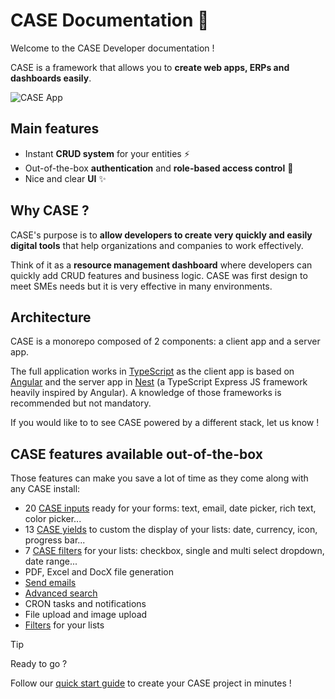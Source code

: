 # CASE Documentation 👋

Welcome to the CASE Developer documentation !

CASE is a framework that allows you to **create web apps, ERPs and dashboards easily**.

![CASE App](./assets/images/case-projects.png ':size=40%')

## Main features

- Instant **CRUD system** for your entities ⚡
- Out-of-the-box **authentication** and **role-based access control** 🔐
- Nice and clear **UI** ✨

## Why CASE ?

CASE's purpose is to **allow developers to create very quickly and easily digital tools** that help organizations and companies to work effectively.

Think of it as a **resource management dashboard** where developers can quickly add CRUD features and business logic. CASE was first design to meet SMEs needs but it is very effective in many environments.

## Architecture

CASE is a monorepo composed of 2 components: a client app and a server app.

The full application works in [TypeScript](https://www.typescriptlang.org/) as the client app is based on [Angular](https://angular.io/) and the server app in [Nest](https://nestjs.com/) (a TypeScript Express JS framework heavily inspired by Angular). A knowledge of those frameworks is recommended but not mandatory.

If you would like to to see CASE powered by a different stack, let us know !

## CASE features available out-of-the-box

Those features can make you save a lot of time as they come along with any CASE install:

- 20 [CASE inputs](elements/inputs.md) ready for your forms: text, email, date picker, rich text, color picker...
- 13 [CASE yields](list/yields.md) to custom the display of your lists: date, currency, icon, progress bar...
- 7 [CASE filters](list/filters.md) for your lists: checkbox, single and multi select dropdown, date range...
- PDF, Excel and DocX file generation
- [Send emails](features/send-emails.md)
- [Advanced search](features/search.md)
- CRON tasks and notifications
- File upload and image upload
- [Filters](list/filters.md) for your lists

> [!Tip]
> Ready to go ?
>
> Follow our [quick start guide](getting-started/quick-start-guide.md) to create your CASE project in minutes !
